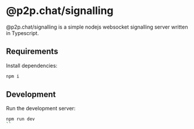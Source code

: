 # @p2p.chat/signalling

@p2p.chat/signalling is a simple nodejs websocket signalling server written in Typescript.

## Requirements

Install dependencies:

```bash
npm i
```

## Development

Run the development server:

```bash
npm run dev
``